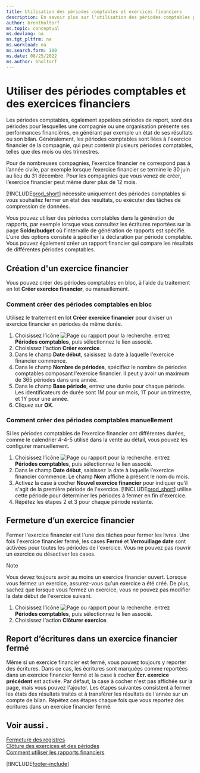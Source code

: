 ```yaml
---
title: Utilisation des périodes comptables et exercices financiers
description: En savoir plus sur l'utilisation des périodes comptables pour définir le moment où votre compagnie fait état de ses performances financières.
author: brentholtorf
ms.topic: conceptual
ms.devlang: na
ms.tgt_pltfrm: na
ms.workload: na
ms.search.form: 100
ms.date: 08/25/2022
ms.author: bholtorf
---
```

# Utiliser des périodes comptables et des exercices financiers

Les périodes comptables, également appelées périodes de report, sont des périodes pour lesquelles une compagnie ou une organisation présente ses performances financières, en générant par exemple un état de ses résultats ou son bilan. Généralement, les périodes comptables sont liées à l'exercice financier de la compagnie, qui peut contenir plusieurs périodes comptables, telles que des mois ou des trimestres.

Pour de nombreuses compagnies, l’exercice financier ne correspond pas à l’année civile, par exemple lorsque l’exercice financier se termine le 30 juin au lieu du 31 décembre. Pour les compagnies que vous venez de créer, l’exercice financier peut même durer plus de 12 mois.  

[!INCLUDE[prod_short](includes/prod_short.md)] nécessite uniquement des périodes comptables si vous souhaitez fermer un état des résultats, ou exécuter des tâches de compression de données.

Vous pouvez utiliser des périodes comptables dans la génération de rapports, par exemple lorsque vous consultez les écritures reportées sur la page **Solde/budget** où l’intervalle de génération de rapports est spécifié. L’une des options consiste à spécifier la déclaration par période comptable. Vous pouvez également créer un rapport financier qui compare les résultats de différentes périodes comptables.

## Création d'un exercice financier

Vous pouvez créer des périodes comptables en bloc, à l’aide du traitement en lot **Créer exercice financier**, ou manuellement.

### Comment créer des périodes comptables en bloc

Utilisez le traitement en lot **Créer exercice financier** pour diviser un exercice financier en périodes de même durée.  

1. Choisissez l’icône ![Page ou rapport pour la recherche.](media/ui-search/search_small.png "Icône Page ou rapport pour la recherche") entrez **Périodes comptables**, puis sélectionnez le lien associé.  
2. Choisissez l'action **Créer exercice**.
3. Dans le champ **Date début**, saisissez la date à laquelle l'exercice financier commence.  
4. Dans le champ **Nombre de périodes**, spécifiez le nombre de périodes comptables composant l'exercice financier. Il peut y avoir un maximum de 365 périodes dans une année.  
5. Dans le champ **Base période**, entrez une durée pour chaque période. Les identificateurs de durée sont 1M pour un mois, 1T pour un trimestre, et 1Y pour une année.  
6. Cliquez sur **OK**.  

### Comment créer des périodes comptables manuellement

Si les périodes comptables de l’exercice financier ont différentes durées, comme le calendrier 4-4-5 utilisé dans la vente au détail, vous pouvez les configurer manuellement.  
  
1. Choisissez l’icône ![Page ou rapport pour la recherche.](media/ui-search/search_small.png "Icône Page ou rapport pour la recherche") entrez **Périodes comptables**, puis sélectionnez le lien associé.  
2. Dans le champ **Date début**, saisissez la date à laquelle l'exercice financier commence. Le champ **Nom** affiche à présent le nom du mois.  
3. Activez la case à cocher **Nouvel exercice financier** pour indiquer qu'il s'agit de la première période de l'exercice. [!INCLUDE[prod_short](includes/prod_short.md)] utilise cette période pour déterminer les périodes à fermer en fin d'exercice.
4. Répétez les étapes 2 et 3 pour chaque période restante.  

## Fermeture d’un exercice financier

Fermer l'exercice financier est l'une des tâches pour fermer les livres. Une fois l'exercice financier fermé, les cases **Fermé** et **Verrouillage date** sont activées pour toutes les périodes de l'exercice. Vous ne pouvez pas rouvrir un exercice ou désactiver les cases.

> [!NOTE]  
> Vous devez toujours avoir au moins un exercice financier ouvert. Lorsque vous fermez un exercice, assurez-vous qu'un exercice a été créé. De plus, sachez que lorsque vous fermez un exercice, vous ne pouvez pas modifier la date début de l'exercice suivant.

1. Choisissez l’icône ![Page ou rapport pour la recherche.](media/ui-search/search_small.png "Icône Page ou rapport pour la recherche") entrez **Périodes comptables**, puis sélectionnez le lien associé.  
2. Choisissez l'action **Clôturer exercice**.  

## Report d’écritures dans un exercice financier fermé

Même si un exercice financier est fermé, vous pouvez toujours y reporter des écritures. Dans ce cas, les écritures sont marquées comme reportées dans un exercice financier fermé et la case à cocher **Écr. exercice précédent** est activée. Par défaut, la case à cocher n'est pas affichée sur la page, mais vous pouvez l'ajouter. Les étapes suivantes consistent à fermer les états des résultats traités et à transférer les résultats de l'année sur un compte de bilan. Répétez ces étapes chaque fois que vous reportez des écritures dans un exercice financier fermé.

## Voir aussi .

[Fermeture des registres](year-close-books.md)  
[Clôture des exercices et des périodes](year-close-years-periods.md)  
[Comment utiliser les rapports financiers](bi-how-work-account-schedule.md)  

[!INCLUDE[footer-include](includes/footer-banner.md)]
